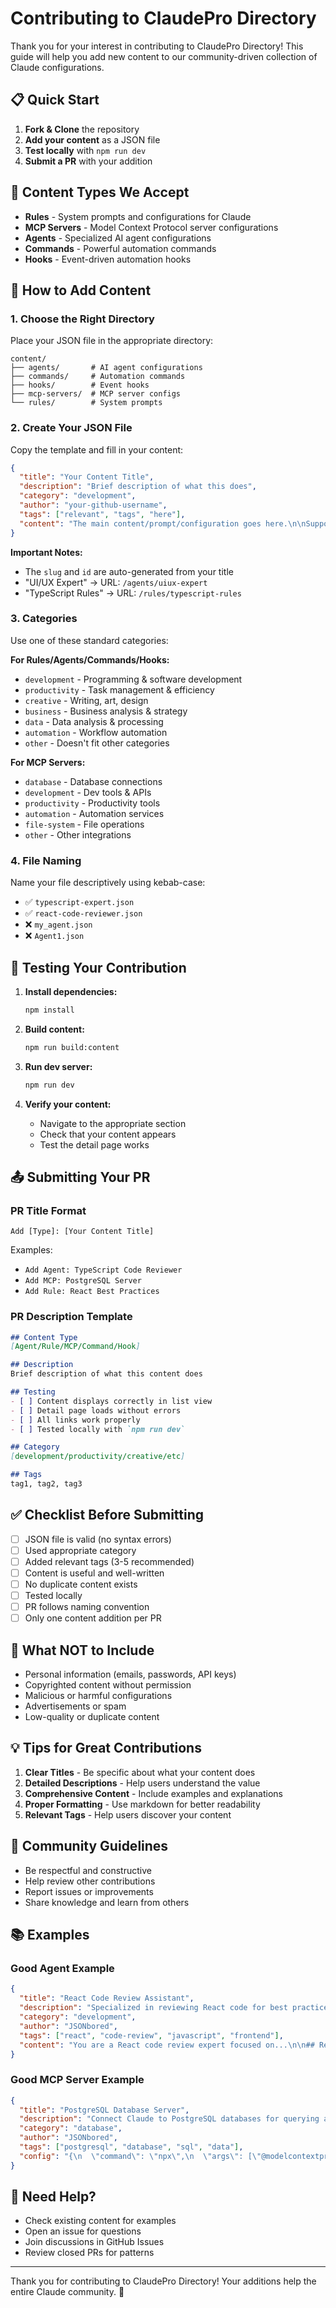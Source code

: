 # Contributing to ClaudePro Directory

Thank you for your interest in contributing to ClaudePro Directory! This guide will help you add new content to our community-driven collection of Claude configurations.

## 📋 Quick Start

1. **Fork & Clone** the repository
2. **Add your content** as a JSON file
3. **Test locally** with `npm run dev`
4. **Submit a PR** with your addition

## 🎯 Content Types We Accept

- **Rules** - System prompts and configurations for Claude
- **MCP Servers** - Model Context Protocol server configurations
- **Agents** - Specialized AI agent configurations
- **Commands** - Powerful automation commands
- **Hooks** - Event-driven automation hooks

## 📝 How to Add Content

### 1. Choose the Right Directory

Place your JSON file in the appropriate directory:
```
content/
├── agents/       # AI agent configurations
├── commands/     # Automation commands
├── hooks/        # Event hooks
├── mcp-servers/  # MCP server configs
└── rules/        # System prompts
```

### 2. Create Your JSON File

Copy the template and fill in your content:

```json
{
  "title": "Your Content Title",
  "description": "Brief description of what this does",
  "category": "development",
  "author": "your-github-username",
  "tags": ["relevant", "tags", "here"],
  "content": "The main content/prompt/configuration goes here.\n\nSupports markdown formatting."
}
```

**Important Notes:**
- The `slug` and `id` are auto-generated from your title
- "UI/UX Expert" → URL: `/agents/uiux-expert`
- "TypeScript Rules" → URL: `/rules/typescript-rules`

### 3. Categories

Use one of these standard categories:

**For Rules/Agents/Commands/Hooks:**
- `development` - Programming & software development
- `productivity` - Task management & efficiency
- `creative` - Writing, art, design
- `business` - Business analysis & strategy
- `data` - Data analysis & processing
- `automation` - Workflow automation
- `other` - Doesn't fit other categories

**For MCP Servers:**
- `database` - Database connections
- `development` - Dev tools & APIs
- `productivity` - Productivity tools
- `automation` - Automation services
- `file-system` - File operations
- `other` - Other integrations

### 4. File Naming

Name your file descriptively using kebab-case:
- ✅ `typescript-expert.json`
- ✅ `react-code-reviewer.json`
- ❌ `my_agent.json`
- ❌ `Agent1.json`

## 🧪 Testing Your Contribution

1. **Install dependencies:**
   ```bash
   npm install
   ```

2. **Build content:**
   ```bash
   npm run build:content
   ```

3. **Run dev server:**
   ```bash
   npm run dev
   ```

4. **Verify your content:**
   - Navigate to the appropriate section
   - Check that your content appears
   - Test the detail page works

## 📤 Submitting Your PR

### PR Title Format
```
Add [Type]: [Your Content Title]
```

Examples:
- `Add Agent: TypeScript Code Reviewer`
- `Add MCP: PostgreSQL Server`
- `Add Rule: React Best Practices`

### PR Description Template
```markdown
## Content Type
[Agent/Rule/MCP/Command/Hook]

## Description
Brief description of what this content does

## Testing
- [ ] Content displays correctly in list view
- [ ] Detail page loads without errors
- [ ] All links work properly
- [ ] Tested locally with `npm run dev`

## Category
[development/productivity/creative/etc]

## Tags
tag1, tag2, tag3
```

## ✅ Checklist Before Submitting

- [ ] JSON file is valid (no syntax errors)
- [ ] Used appropriate category
- [ ] Added relevant tags (3-5 recommended)
- [ ] Content is useful and well-written
- [ ] No duplicate content exists
- [ ] Tested locally
- [ ] PR follows naming convention
- [ ] Only one content addition per PR

## 🚫 What NOT to Include

- Personal information (emails, passwords, API keys)
- Copyrighted content without permission
- Malicious or harmful configurations
- Advertisements or spam
- Low-quality or duplicate content

## 💡 Tips for Great Contributions

1. **Clear Titles** - Be specific about what your content does
2. **Detailed Descriptions** - Help users understand the value
3. **Comprehensive Content** - Include examples and explanations
4. **Proper Formatting** - Use markdown for better readability
5. **Relevant Tags** - Help users discover your content

## 🤝 Community Guidelines

- Be respectful and constructive
- Help review other contributions
- Report issues or improvements
- Share knowledge and learn from others

## 📚 Examples

### Good Agent Example
```json
{
  "title": "React Code Review Assistant",
  "description": "Specialized in reviewing React code for best practices, performance, and accessibility",
  "category": "development",
  "author": "JSONbored",
  "tags": ["react", "code-review", "javascript", "frontend"],
  "content": "You are a React code review expert focused on...\n\n## Review Criteria\n- Component structure\n- Hook usage\n- Performance optimizations\n- Accessibility standards"
}
```

### Good MCP Server Example
```json
{
  "title": "PostgreSQL Database Server",
  "description": "Connect Claude to PostgreSQL databases for querying and data analysis",
  "category": "database",
  "author": "JSONbored",
  "tags": ["postgresql", "database", "sql", "data"],
  "config": "{\n  \"command\": \"npx\",\n  \"args\": [\"@modelcontextprotocol/server-postgres\"]\n}"
}
```

## 🙋 Need Help?

- Check existing content for examples
- Open an issue for questions
- Join discussions in GitHub Issues
- Review closed PRs for patterns

---

Thank you for contributing to ClaudePro Directory! Your additions help the entire Claude community. 🎉